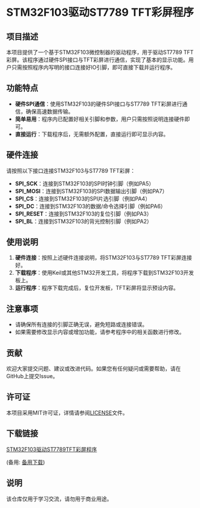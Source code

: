 # STM32F103驱动ST7789 TFT彩屏程序

## 项目描述

本项目提供了一个基于STM32F103微控制器的驱动程序，用于驱动ST7789 TFT彩屏。该程序通过硬件SPI接口与TFT彩屏进行通信，实现了基本的显示功能。用户只需按照程序内写明的接口连接好IO引脚，即可直接下载并运行程序。

## 功能特点

- **硬件SPI通信**：使用STM32F103的硬件SPI接口与ST7789 TFT彩屏进行通信，确保高速数据传输。
- **简单易用**：程序内已配置好相关引脚和参数，用户只需按照说明连接硬件即可。
- **直接运行**：下载程序后，无需额外配置，直接运行即可显示内容。

## 硬件连接

请按照以下接口连接STM32F103与ST7789 TFT彩屏：

- **SPI_SCK**：连接到STM32F103的SPI时钟引脚（例如PA5）
- **SPI_MOSI**：连接到STM32F103的SPI数据输出引脚（例如PA7）
- **SPI_CS**：连接到STM32F103的SPI片选引脚（例如PA4）
- **SPI_DC**：连接到STM32F103的数据/命令选择引脚（例如PA6）
- **SPI_RESET**：连接到STM32F103的复位引脚（例如PA3）
- **SPI_BL**：连接到STM32F103的背光控制引脚（例如PA2）

## 使用说明

1. **硬件连接**：按照上述硬件连接说明，将STM32F103与ST7789 TFT彩屏连接好。
2. **下载程序**：使用Keil或其他STM32开发工具，将程序下载到STM32F103开发板上。
3. **运行程序**：程序下载完成后，复位开发板，TFT彩屏将显示预设内容。

## 注意事项

- 请确保所有连接的引脚正确无误，避免短路或连接错误。
- 如果需要修改显示内容或增加功能，请参考程序中的相关函数进行修改。

## 贡献

欢迎大家提交问题、建议或改进代码。如果您有任何疑问或需要帮助，请在GitHub上提交Issue。

## 许可证

本项目采用MIT许可证，详情请参阅[LICENSE](LICENSE)文件。

## 下载链接
[STM32F103驱动ST7789TFT彩屏程序](https://pan.quark.cn/s/be70246e5166) 

(备用: [备用下载](https://pan.baidu.com/s/1_ezeVpRyJfO9T63NZ7I8dQ?pwd=1234))

## 说明

该仓库仅用于学习交流，请勿用于商业用途。
